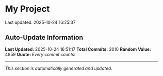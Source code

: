 # My Project


Last updated: 2025-10-24 16:25:37

































































































































































































































































































































































































































































































































































































































































































































































































































































































































































































































































































































































































































































































































































































































































































































































































































































































































































































































































































































































































































































































































































































































































































































































































































































































## Auto-Update Information

**Last Updated:** 2025-10-24 16:51:17
**Total Commits:** 2010
**Random Value:** 4859
**Quote:** _Every commit counts!_

---
_This section is automatically generated and updated._